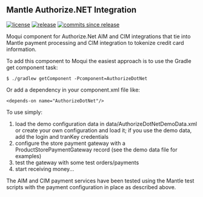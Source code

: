 ## Mantle Authorize.NET Integration

[![license](http://img.shields.io/badge/license-CC0%201.0%20Universal-blue.svg)](https://github.com/moqui/AuthorizeDotNet/blob/master/LICENSE.md)
[![release](http://img.shields.io/github/release/moqui/AuthorizeDotNet.svg)](https://github.com/moqui/AuthorizeDotNet/releases)
[![commits since release](http://img.shields.io/github/commits-since/moqui/AuthorizeDotNet/v1.2.0.svg)](https://github.com/moqui/AuthorizeDotNet/commits/master)

Moqui component for Authorize.Net AIM and CIM integrations that tie into Mantle payment processing and CIM integration to tokenize credit card information.

To add this component to Moqui the easiest approach is to use the Gradle get component task:

    $ ./gradlew getComponent -Pcomponent=AuthorizeDotNet

Or add a dependency in your component.xml file like:

    <depends-on name="AuthorizeDotNet"/>

To use simply:

1. load the demo configuration data in data/AuthorizeDotNetDemoData.xml or create your own configuration and load it; if you use the demo data, add the login and tranKey credentials
2. configure the store payment gateway with a ProductStorePaymentGateway record (see the demo data file for examples)
3. test the gateway with some test orders/payments
4. start receiving money...

The AIM and CIM payment services have been tested using the Mantle test scripts with the payment configuration in place as described above.
